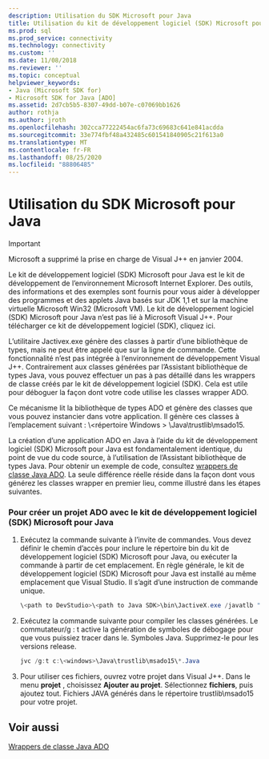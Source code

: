 ```yaml
---
description: Utilisation du SDK Microsoft pour Java
title: Utilisation du kit de développement logiciel (SDK) Microsoft pour Java | Microsoft Docs
ms.prod: sql
ms.prod_service: connectivity
ms.technology: connectivity
ms.custom: ''
ms.date: 11/08/2018
ms.reviewer: ''
ms.topic: conceptual
helpviewer_keywords:
- Java (Microsoft SDK for)
- Microsoft SDK for Java [ADO]
ms.assetid: 2d7cb5b5-8307-49dd-b07e-c07069bb1626
author: rothja
ms.author: jroth
ms.openlocfilehash: 302cca77222454ac6fa73c69683c641e841acdda
ms.sourcegitcommit: 33e774fbf48a432485c601541840905c21f613a0
ms.translationtype: MT
ms.contentlocale: fr-FR
ms.lasthandoff: 08/25/2020
ms.locfileid: "88806485"
---
```

# <a name="using-the-microsoft-sdk-for-java"></a>Utilisation du SDK Microsoft pour Java

> [!IMPORTANT]
> Microsoft a supprimé la prise en charge de Visual J++ en janvier 2004.

Le kit de développement logiciel (SDK) Microsoft pour Java est le kit de développement de l’environnement Microsoft Internet Explorer. Des outils, des informations et des exemples sont fournis pour vous aider à développer des programmes et des applets Java basés sur JDK 1,1 et sur la machine virtuelle Microsoft Win32 (Microsoft VM). Le kit de développement logiciel (SDK) Microsoft pour Java n’est pas lié à Microsoft Visual J++. Pour télécharger ce kit de développement logiciel (SDK), cliquez ici.  
  
 L’utilitaire Jactivex.exe génère des classes à partir d’une bibliothèque de types, mais ne peut être appelé que sur la ligne de commande. Cette fonctionnalité n’est pas intégrée à l’environnement de développement Visual J++. Contrairement aux classes générées par l’Assistant bibliothèque de types Java, vous pouvez effectuer un pas à pas détaillé dans les wrappers de classe créés par le kit de développement logiciel (SDK). Cela est utile pour déboguer la façon dont votre code utilise les classes wrapper ADO.  
  
 Ce mécanisme lit la bibliothèque de types ADO et génère des classes que vous pouvez instancier dans votre application. Il génère ces classes à l’emplacement suivant : \\<répertoire Windows \> \Java\trustlib\msado15.  
  
 La création d’une application ADO en Java à l’aide du kit de développement logiciel (SDK) Microsoft pour Java est fondamentalement identique, du point de vue du code source, à l’utilisation de l’Assistant bibliothèque de types Java. Pour obtenir un exemple de code, consultez [wrappers de classe Java ADO](./ado-java-class-wrappers.md). La seule différence réelle réside dans la façon dont vous générez les classes wrapper en premier lieu, comme illustré dans les étapes suivantes.  
  
### <a name="to-create-an-ado-project-with-the-microsoft-sdk-for-java"></a>Pour créer un projet ADO avec le kit de développement logiciel (SDK) Microsoft pour Java  
  
1.  Exécutez la commande suivante à l’invite de commandes. Vous devez définir le chemin d’accès pour inclure le répertoire bin du kit de développement logiciel (SDK) Microsoft pour Java, ou exécuter la commande à partir de cet emplacement. En règle générale, le kit de développement logiciel (SDK) Microsoft pour Java est installé au même emplacement que Visual Studio. Il s’agit d’une instruction de commande unique.  
  
    ```java
    \<path to DevStudio>\<path to Java SDK>\bin\JactiveX.exe /javatlb "C:\program files\common files\system\ado\msado15.dll"  
    ```  
  
2.  Exécutez la commande suivante pour compiler les classes générées. Le commutateur/g : t active la génération de symboles de débogage pour que vous puissiez tracer dans le. Symboles Java. Supprimez-le pour les versions release.  
  
    ```java
    jvc /g:t c:\<windows>\Java\trustlib\msado15\*.Java  
    ```  
  
3.  Pour utiliser ces fichiers, ouvrez votre projet dans Visual J++. Dans le menu **projet** , choisissez **Ajouter au projet**. Sélectionnez **fichiers**, puis ajoutez tout. Fichiers JAVA générés dans le répertoire trustlib\msado15 pour votre projet.  
  
## <a name="see-also"></a>Voir aussi  
 [Wrappers de classe Java ADO](./ado-java-class-wrappers.md)